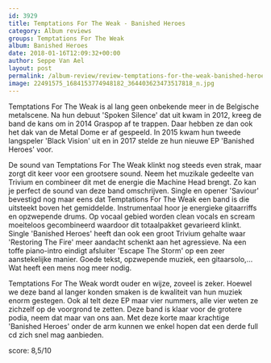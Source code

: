```yaml
---
id: 3929
title: Temptations For The Weak - Banished Heroes
category: Album reviews
groups: Temptations For The Weak
album: Banished Heroes
date: 2018-01-16T12:09:32+00:00
author: Seppe Van Ael
layout: post
permalink: /album-review/review-temptations-for-the-weak-banished-heroes/
image: 22491575_1684153774948182_364403623473517818_n.jpg
---
```

Temptations For The Weak is al lang geen onbekende meer in de Belgische metalscene. Na hun debuut 'Spoken Silence' dat uit kwam in 2012, kreeg de band de kans om in 2014 Graspop af te trappen. Daar hebben ze dan ook het dak van de Metal Dome er af gespeeld. In 2015 kwam hun tweede langspeler 'Black Vision' uit en in 2017 stelde ze hun nieuwe EP 'Banished Heroes' voor.

De sound van Temptations For The Weak klinkt nog steeds even strak, maar zorgt dit keer voor een grootsere sound. Neem het muzikale gedeelte van Trivium en combineer dit met de energie die Machine Head brengt. Zo kan je perfect de sound van deze band omschrijven. Single en opener 'Saviour' bevestigd nog maar eens dat Temptations For The Weak een band is die uitsteekt boven het gemiddelde. Instrumentaal hoor je energieke gitaarriffs en opzwepende drums. Op vocaal gebied worden clean vocals en scream moeiteloos gecombineerd waardoor dit totaalpakket gevarieerd klinkt. Single 'Banished Heroes' heeft dan ook een groot Trivium gehalte waar 'Restoring The Fire' meer aandacht schenkt aan het agressieve. Na een toffe piano-intro eindigt afsluiter 'Escape The Storm' op een zeer aanstekelijke manier. Goede tekst, opzwepende muziek, een gitaarsolo,&#8230; Wat heeft een mens nog meer nodig.

Temptations For The Weak wordt ouder en wijze, zoveel is zeker. Hoewel we deze band al langer konden smaken is de kwaliteit van hun muziek enorm gestegen. Ook al telt deze EP maar vier nummers, alle vier weten ze zichzelf op de voorgrond te zetten. Deze band is klaar voor de grotere podia, neem dat maar van ons aan. Met deze korte maar krachtige 'Banished Heroes' onder de arm kunnen we enkel hopen dat een derde full cd zich snel mag aanbieden.

score: 8,5/10
